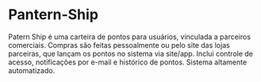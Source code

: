# Pantern-Ship
Patern Ship é uma carteira de pontos para usuários, vinculada a parceiros comerciais. Compras são feitas pessoalmente ou pelo site das lojas parceiras, que lançam os pontos no sistema via site/app. Inclui controle de acesso, notificações por e-mail e histórico de pontos. Sistema altamente automatizado.
